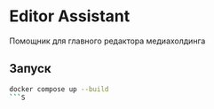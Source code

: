 # Editor Assistant

Помощник для главного редактора медиахолдинга

## Запуск
```bash
docker compose up --build
```S